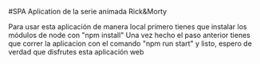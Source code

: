 #SPA Aplication de la serie animada Rick&Morty

Para usar esta aplicación de manera local primero tienes que instalar los módulos de node con "npm install"
Una vez hecho el paso anterior tienes que correr la aplicacion con el comando "npm run start" y listo, espero de verdad que disfrutes esta aplicación web
